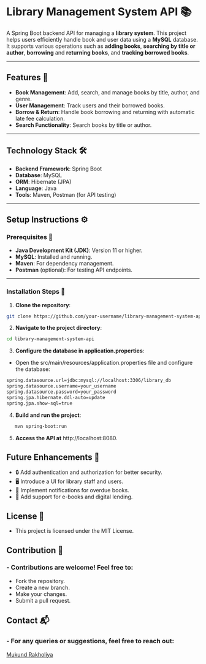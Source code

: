 # Library Management System API 📚

A Spring Boot backend API for managing a **library system**. This project helps users efficiently handle book and user data using a **MySQL** database. It supports various operations such as **adding books**, **searching by title or author**, **borrowing** and **returning books**, and **tracking borrowed books**.

---

## Features 🌟

- **Book Management**: Add, search, and manage books by title, author, and genre.
- **User Management**: Track users and their borrowed books.
- **Borrow & Return**: Handle book borrowing and returning with automatic late fee calculation.
- **Search Functionality**: Search books by title or author.

---

## Technology Stack 🛠️

- **Backend Framework**: Spring Boot
- **Database**: MySQL
- **ORM**: Hibernate (JPA)
- **Language**: Java
- **Tools**: Maven, Postman (for API testing)

---

## Setup Instructions ⚙️

### Prerequisites 🧰

- **Java Development Kit (JDK)**: Version 11 or higher.
- **MySQL**: Installed and running.
- **Maven**: For dependency management.
- **Postman** (optional): For testing API endpoints.

---

### Installation Steps 🚀

1. **Clone the repository**:

```bash
git clone https://github.com/your-username/library-management-system-api.git
```
2. **Navigate to the project directory**:
``` bash
cd library-management-system-api
```
3. **Configure the database in application.properties**:
- Open the src/main/resources/application.properties file and configure the database:
```bash
spring.datasource.url=jdbc:mysql://localhost:3306/library_db
spring.datasource.username=your_username
spring.datasource.password=your_password
spring.jpa.hibernate.ddl-auto=update
spring.jpa.show-sql=true
```
4. **Build and run the project**:
```bash
   mvn spring-boot:run
```
5. **Access the API at** http://localhost:8080.

## Future Enhancements 🚧
- 🔒 Add authentication and authorization for better security.
- 🖥️ Introduce a UI for library staff and users.
- 📧 Implement notifications for overdue books.
- 📱 Add support for e-books and digital lending.

## License 📄
- This project is licensed under the MIT License.

## Contribution 🤝
### - Contributions are welcome! Feel free to:
  - Fork the repository.
- Create a new branch.
- Make your changes.
- Submit a pull request.

## Contact 📬
### - For any queries or suggestions, feel free to reach out:
[Mukund Rakholiya](https://www.linkedin.com/in/mukund-rakholiya/)
